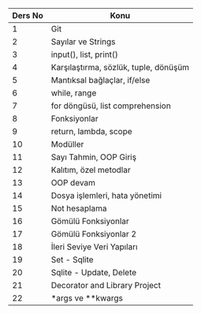 | Ders No | Konu                                  |
| ------- | ------------------------------------- |
| 1       | Git                                   |
| 2       | Sayılar ve Strings                    |
| 3       | input(), list, print()                |
| 4       | Karşılaştırma, sözlük, tuple, dönüşüm |
| 5       | Mantıksal bağlaçlar, if/else          |
| 6       | while, range                          |
| 7       | for döngüsü, list comprehension       |
| 8       | Fonksiyonlar                          |
| 9       | return, lambda, scope                 |
| 10      | Modüller                              |
| 11      | Sayı Tahmin, OOP Giriş                |
| 12      | Kalıtım, özel metodlar                |
| 13      | OOP devam                             |
| 14      | Dosya işlemleri, hata yönetimi        |
| 15      | Not hesaplama                         |
| 16      | Gömülü Fonksiyonlar                   |
| 17      | Gömülü Fonksiyonlar 2                 |
| 18      | İleri Seviye Veri Yapıları            |
| 19      | Set - Sqlite                          |
| 20      | Sqlite - Update, Delete               |
| 21      | Decorator and Library Project         |
| 22      | \*args ve \*\*kwargs                  |
